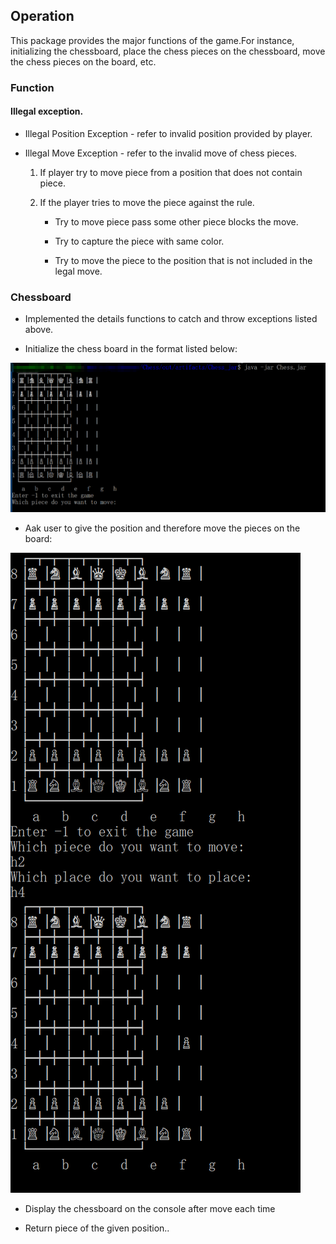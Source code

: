 ## Operation

  This package provides the major functions of the game.For instance, initializing the chessboard, place the chess pieces
on the chessboard, move the chess pieces on the board, etc.
   
### Function 

#### Illegal exception.
* Illegal Position Exception - refer to invalid position provided by player.

* Illegal Move Exception - refer to the invalid move of chess pieces.

  1. If player try to move piece from a position that does not contain piece.
  
  2. If the player tries to move the piece against the rule.
  
     - Try to move piece pass some other piece blocks the move.
    
     - Try to capture the piece with same color.
     
     - Try to move the piece to the position that is not included in the legal move.
     
### Chessboard

* Implemented the details functions to catch and throw exceptions listed above.

* Initialize the chess board in the format listed below:

![example of running](https://github.com/GoldenaArcher/Chess/blob/master/extra%20files/example1.png)

* Aak user to give the position and therefore move the pieces on the board:

![example of running2](https://github.com/GoldenaArcher/Chess/blob/master/extra%20files/example2.png)

* Display the chessboard on the console after move each time

* Return piece of the given position..